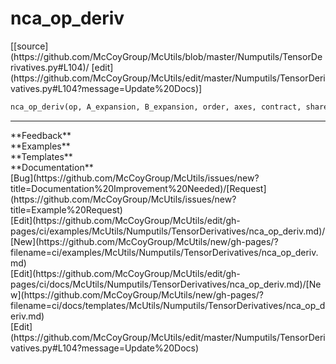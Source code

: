 # <a id="McUtils.Numputils.TensorDerivatives.nca_op_deriv">nca_op_deriv</a>
<div class="docs-source-link" markdown="1">
[[source](https://github.com/McCoyGroup/McUtils/blob/master/Numputils/TensorDerivatives.py#L104)/
[edit](https://github.com/McCoyGroup/McUtils/edit/master/Numputils/TensorDerivatives.py#L104?message=Update%20Docs)]
</div>

```python
nca_op_deriv(op, A_expansion, B_expansion, order, axes, contract, shared=None, identical=False): 
```













---


<div markdown="1" class="text-secondary">
<div class="container">
  <div class="row">
   <div class="col" markdown="1">
**Feedback**   
</div>
   <div class="col" markdown="1">
**Examples**   
</div>
   <div class="col" markdown="1">
**Templates**   
</div>
   <div class="col" markdown="1">
**Documentation**   
</div>
   <div class="col" markdown="1">
   
</div>
   <div class="col" markdown="1">
   
</div>
   <div class="col" markdown="1">
   
</div>
</div>
  <div class="row">
   <div class="col" markdown="1">
[Bug](https://github.com/McCoyGroup/McUtils/issues/new?title=Documentation%20Improvement%20Needed)/[Request](https://github.com/McCoyGroup/McUtils/issues/new?title=Example%20Request)   
</div>
   <div class="col" markdown="1">
[Edit](https://github.com/McCoyGroup/McUtils/edit/gh-pages/ci/examples/McUtils/Numputils/TensorDerivatives/nca_op_deriv.md)/[New](https://github.com/McCoyGroup/McUtils/new/gh-pages/?filename=ci/examples/McUtils/Numputils/TensorDerivatives/nca_op_deriv.md)   
</div>
   <div class="col" markdown="1">
[Edit](https://github.com/McCoyGroup/McUtils/edit/gh-pages/ci/docs/McUtils/Numputils/TensorDerivatives/nca_op_deriv.md)/[New](https://github.com/McCoyGroup/McUtils/new/gh-pages/?filename=ci/docs/templates/McUtils/Numputils/TensorDerivatives/nca_op_deriv.md)   
</div>
   <div class="col" markdown="1">
[Edit](https://github.com/McCoyGroup/McUtils/edit/master/Numputils/TensorDerivatives.py#L104?message=Update%20Docs)   
</div>
   <div class="col" markdown="1">
   
</div>
   <div class="col" markdown="1">
   
</div>
   <div class="col" markdown="1">
   
</div>
</div>
</div>
</div>